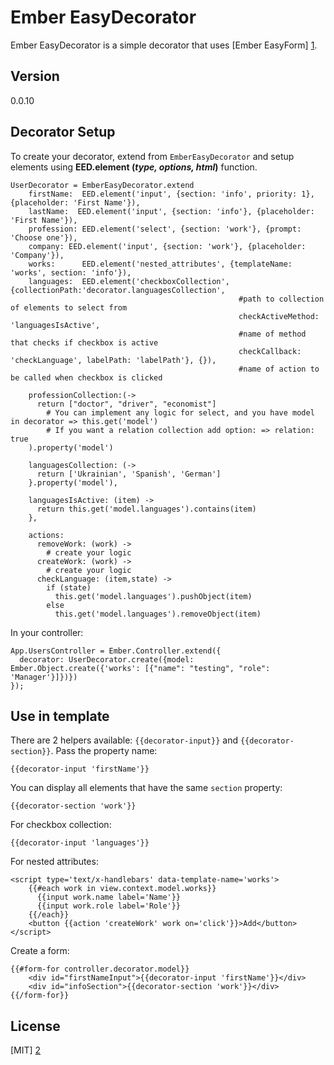 Ember EasyDecorator
=========

Ember EasyDecorator is a simple decorator that uses [Ember EasyForm] [1].

Version
----

0.0.10

Decorator Setup
--------------

To create your decorator, extend from ```EmberEasyDecorator``` and setup elements using **EED.element (*type, options, html*)** function.

```
UserDecorator = EmberEasyDecorator.extend
    firstName:  EED.element('input', {section: 'info', priority: 1}, {placeholder: 'First Name'}),
    lastName:  EED.element('input', {section: 'info'}, {placeholder: 'First Name'}),
    profession: EED.element('select', {section: 'work'}, {prompt: 'Choose one'}),
    company: EED.element('input', {section: 'work'}, {placeholder: 'Company'}),
    works:      EED.element('nested_attributes', {templateName: 'works', section: 'info'}),
    languages:  EED.element('checkboxCollection', {collectionPath:'decorator.languagesCollection', 
                                                   #path to collection of elements to select from
                                                   checkActiveMethod: 'languagesIsActive',
                                                   #name of method that checks if checkbox is active
                                                   checkCallback: 'checkLanguage', labelPath: 'labelPath'}, {}),
                                                   #name of action to be called when checkbox is clicked
            
    professionCollection:(->
      return ["doctor", "driver", "economist"]
        # You can implement any logic for select, and you have model in decorator => this.get('model')
        # If you want a relation collection add option: => relation: true
    ).property('model')
    
    languagesCollection: (->
      return ['Ukrainian', 'Spanish', 'German']
    }.property('model'),
    
    languagesIsActive: (item) ->
      return this.get('model.languages').contains(item)
    },
    
    actions:
      removeWork: (work) ->
        # create your logic
      createWork: (work) ->
        # create your logic
      checkLanguage: (item,state) ->
        if (state)
          this.get('model.languages').pushObject(item)
        else
          this.get('model.languages').removeObject(item)

```
In your controller:
```
App.UsersController = Ember.Controller.extend({
  decorator: UserDecorator.create({model: Ember.Object.create({'works': [{"name": "testing", "role": 'Manager'}]})})
});
```
Use in template
-------------
There are 2 helpers available: ```{{decorator-input}}``` and ```{{decorator-section}}```.
Pass the property name:
```
{{decorator-input 'firstName'}}
```
You can display all elements that have the same ```section``` property:
```
{{decorator-section 'work'}}
```

For checkbox collection:
```
{{decorator-input 'languages'}}
```

For nested attributes:
```
<script type='text/x-handlebars' data-template-name='works'>
    {{#each work in view.context.model.works}}
      {{input work.name label='Name'}}
      {{input work.role label='Role'}}
    {{/each}}
    <button {{action 'createWork' work on='click'}}>Add</button>
</script>
```

Create a form:
```
{{#form-for controller.decorator.model}}
    <div id="firstNameInput">{{decorator-input 'firstName'}}</div>
    <div id="infoSection">{{decorator-section 'work'}}</div>
{{/form-for}}
```

License
----

[MIT] [2]

[1]:https://github.com/dockyard/ember-easyForm
[2]:http://opensource.org/licenses/mit-license.php
